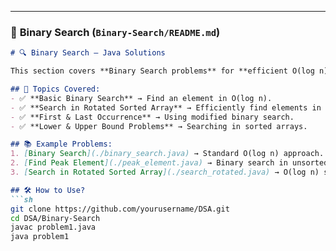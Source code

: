 
---

### 📜 **Binary Search (`Binary-Search/README.md`)**
```markdown
# 🔍 Binary Search – Java Solutions

This section covers **Binary Search problems** for **efficient O(log n) searching**.

## 📌 Topics Covered:
- ✅ **Basic Binary Search** → Find an element in O(log n).
- ✅ **Search in Rotated Sorted Array** → Efficiently find elements in rotated arrays.
- ✅ **First & Last Occurrence** → Using modified binary search.
- ✅ **Lower & Upper Bound Problems** → Searching in sorted arrays.

## 📚 Example Problems:
1. [Binary Search](./binary_search.java) → Standard O(log n) approach.
2. [Find Peak Element](./peak_element.java) → Binary search in unsorted arrays.
3. [Search in Rotated Sorted Array](./search_rotated.java) → O(log n) solution.

## 🛠 How to Use?
```sh
git clone https://github.com/yourusername/DSA.git
cd DSA/Binary-Search
javac problem1.java
java problem1
